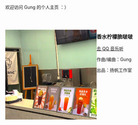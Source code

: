 <br>
<br>
欢迎访问 Gung 的个人主页 ：）


<br><br>
  
<img align="left" src="assets/cover_summertime_lemon.jpeg" width="290"/>

### 香水柠檬脆啵啵

[去 QQ 音乐听](https://c.y.qq.com/base/fcgi-bin/u?__=Zf8mNb4o)

作曲/编曲：Gung

出品：扬帆工作室

<br><br><br><br><br><br>



